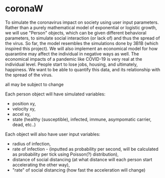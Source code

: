 # coronaW
To simulate the coronavirus impact on society using user input parameters. Rather than a purely mathematical model of exponential or logistic growth, we will use "Person" objects, which can be given different behavioral parameters, to simulate social interaction (or lack of) and thus the spread of the virus. So far, the model resembles the simulations done by 3B1B (which inspired this project). We will also implement an economical model for how quarantine may affect the individual in negative ways as well. The economical impacts of a pandemic like COVID-19 is very real at the individual level. People start to lose jobs, housing, and ultimately, happiness. We want to be able to quantify this data, and its relationship with the spread of the virus. 

all may be subject to change

Each person object will have simulated variables:
  - position xy,  
  - velocity xy,  
  - accel xy,  
  - state (healthy (susceptible), infected, immune, asympomatic carrier, dead, etc..)
  
Each object will also have user input variables:
  - radius of infection,  
  - rate of infection - (inputted as probability per second, will be calculated as probability per tick using Poisson(?) distribution),  
  - distance of social distancing (at what distance will each person start accelerating the other way),
  - "rate" of social distancing (how fast the acceleration will change)
